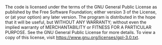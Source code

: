 The code is licensed under the terms of the GNU General Public License as 
published by the Free Software Foundation; either version 3 of the License, 
or (at your option) any later version. The program is distributed in the 
hope that it will be useful, but WITHOUT ANY WARRANTY; without even the 
implied warranty of MERCHANTABILITY or FITNESS FOR A PARTICULAR PURPOSE. 
See the GNU General Public License for more details. To view a copy of this 
license, visit https://www.gnu.org/licenses/gpl-3.0.txt. 
